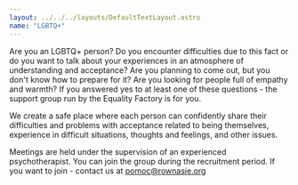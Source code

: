 ```yaml
---
layout: ../../../layouts/DefaultTextLayout.astro
name: "LGBTQ+"
---
```


Are you an LGBTQ+ person? Do you encounter difficulties due to this fact or do you want to talk about your experiences in an atmosphere of understanding and acceptance? Are you planning to come out, but you don't know how to prepare for it? Are you looking for people full of empathy and warmth? If you answered yes to at least one of these questions - the support group run by the Equality Factory is for you.

We create a safe place where each person can confidently share their difficulties and problems with acceptance related to being themselves, experience in difficult situations, thoughts and feelings, and other issues.

Meetings are held under the supervision of an experienced psychotherapist. You can join the group during the recruitment period. If you want to join - contact us at pomoc@rownasie.org

